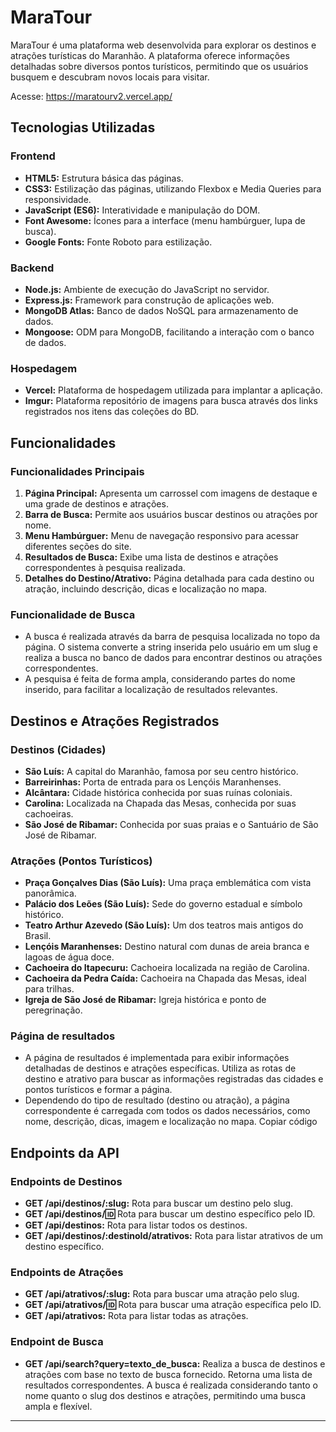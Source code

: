# MaraTour

MaraTour é uma plataforma web desenvolvida para explorar os destinos e atrações turísticas do Maranhão. A plataforma oferece informações detalhadas sobre diversos pontos turísticos, permitindo que os usuários busquem e descubram novos locais para visitar.

Acesse: https://maratourv2.vercel.app/

## Tecnologias Utilizadas

### Frontend
- **HTML5:** Estrutura básica das páginas.
- **CSS3:** Estilização das páginas, utilizando Flexbox e Media Queries para responsividade.
- **JavaScript (ES6):** Interatividade e manipulação do DOM.
- **Font Awesome:** Ícones para a interface (menu hambúrguer, lupa de busca).
- **Google Fonts:** Fonte Roboto para estilização.

### Backend
- **Node.js:** Ambiente de execução do JavaScript no servidor.
- **Express.js:** Framework para construção de aplicações web.
- **MongoDB Atlas:** Banco de dados NoSQL para armazenamento de dados.
- **Mongoose:** ODM para MongoDB, facilitando a interação com o banco de dados.

### Hospedagem
- **Vercel:** Plataforma de hospedagem utilizada para implantar a aplicação.
- **Imgur:** Plataforma repositório de imagens para busca através dos links registrados nos itens das coleções do BD. 

## Funcionalidades

### Funcionalidades Principais
1. **Página Principal:** Apresenta um carrossel com imagens de destaque e uma grade de destinos e atrações.
2. **Barra de Busca:** Permite aos usuários buscar destinos ou atrações por nome.
3. **Menu Hambúrguer:** Menu de navegação responsivo para acessar diferentes seções do site.
4. **Resultados de Busca:** Exibe uma lista de destinos e atrações correspondentes à pesquisa realizada.
5. **Detalhes do Destino/Atrativo:** Página detalhada para cada destino ou atração, incluindo descrição, dicas e localização no mapa.

### Funcionalidade de Busca
- A busca é realizada através da barra de pesquisa localizada no topo da página. O sistema converte a string inserida pelo usuário em um slug e realiza a busca no banco de dados para encontrar destinos ou atrações correspondentes.
- A pesquisa é feita de forma ampla, considerando partes do nome inserido, para facilitar a localização de resultados relevantes.

## Destinos e Atrações Registrados

### Destinos (Cidades)
- **São Luís:** A capital do Maranhão, famosa por seu centro histórico.
- **Barreirinhas:** Porta de entrada para os Lençóis Maranhenses.
- **Alcântara:** Cidade histórica conhecida por suas ruínas coloniais.
- **Carolina:** Localizada na Chapada das Mesas, conhecida por suas cachoeiras.
- **São José de Ribamar:** Conhecida por suas praias e o Santuário de São José de Ribamar.

### Atrações (Pontos Turísticos)
- **Praça Gonçalves Dias (São Luís):** Uma praça emblemática com vista panorâmica.
- **Palácio dos Leões (São Luís):** Sede do governo estadual e símbolo histórico.
- **Teatro Arthur Azevedo (São Luís):** Um dos teatros mais antigos do Brasil.
- **Lençóis Maranhenses:** Destino natural com dunas de areia branca e lagoas de água doce.
- **Cachoeira do Itapecuru:** Cachoeira localizada na região de Carolina.
- **Cachoeira da Pedra Caída:** Cachoeira na Chapada das Mesas, ideal para trilhas.
- **Igreja de São José de Ribamar:** Igreja histórica e ponto de peregrinação.

### Página de resultados
- A página de resultados é implementada para exibir informações detalhadas de destinos e atrações específicas. Utiliza as rotas de destino e atrativo para buscar as informações registradas das cidades e pontos turísticos e formar a página.
- Dependendo do tipo de resultado (destino ou atração), a página correspondente é carregada com todos os dados necessários, como nome, descrição, dicas, imagem e localização no mapa.
Copiar código
## Endpoints da API

### Endpoints de Destinos
- **GET /api/destinos/:slug:** Rota para buscar um destino pelo slug.
- **GET /api/destinos/:id:** Rota para buscar um destino específico pelo ID.
- **GET /api/destinos:** Rota para listar todos os destinos.
- **GET /api/destinos/:destinoId/atrativos:** Rota para listar atrativos de um destino específico.

### Endpoints de Atrações
- **GET /api/atrativos/:slug:** Rota para buscar uma atração pelo slug.
- **GET /api/atrativos/:id:** Rota para buscar uma atração específica pelo ID.
- **GET /api/atrativos:** Rota para listar todas as atrações.

### Endpoint de Busca
- **GET /api/search?query=texto_de_busca:** Realiza a busca de destinos e atrações com base no texto de busca fornecido. Retorna uma lista de resultados correspondentes. A busca é realizada considerando tanto o nome quanto o slug dos destinos e atrações, permitindo uma busca ampla e flexível.

---